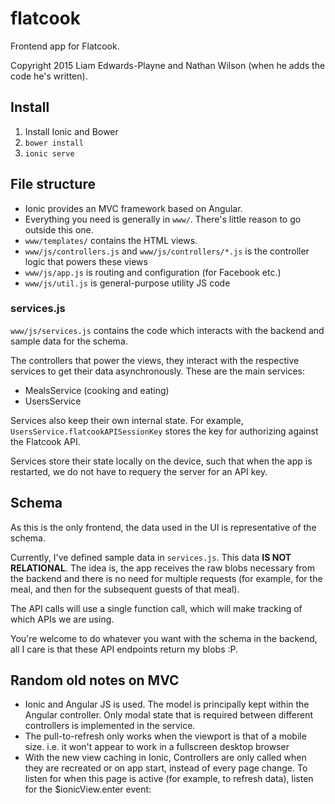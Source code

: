 flatcook
========

Frontend app for Flatcook. 

Copyright 2015 Liam Edwards-Playne and Nathan Wilson (when he adds the code he's written).

## Install
 1. Install Ionic and Bower
 2. `bower install`
 3. `ionic serve`

## File structure
 - Ionic provides an MVC framework based on Angular.
 - Everything you need is generally in `www/`. There's little reason to go outside this one.
 - `www/templates/` contains the HTML views.
 - `www/js/controllers.js` and `www/js/controllers/*.js` is the controller logic that powers these views
 - `www/js/app.js` is routing and configuration (for Facebook etc.)
 - `www/js/util.js` is general-purpose utility JS code 

### services.js
`www/js/services.js` contains the code which interacts with the backend and sample data for the schema.

The controllers that power the views, they interact with the respective services to get their data asynchronously. These are the main services:
 - MealsService (cooking and eating)
 - UsersService

Services also keep their own internal state. For example, `UsersService.flatcookAPISessionKey` stores the key for authorizing against the Flatcook API. 

Services store their state locally on the device, such that when the app is restarted, we do not have to requery the server for an API key.

## Schema
As this is the only frontend, the data used in the UI is representative of the schema.

Currently, I've defined sample data in `services.js`. This data **IS NOT RELATIONAL**. The idea is, the app receives the raw blobs necessary from the backend and there is no need for multiple requests (for example, for the meal, and then for the subsequent guests of that meal).

The API calls will use a single function call, which will make tracking of which APIs we are using.

You're welcome to do whatever you want with the schema in the backend, all I care is that these API endpoints return my blobs :P.


## Random old notes on MVC
 - Ionic and Angular JS is used. The model is principally kept within the Angular controller. Only modal state that is required between different controllers is implemented in the service. 
 - The pull-to-refresh only works when the viewport is that of a mobile size. i.e. it won't appear to work in a fullscreen desktop browser
 - With the new view caching in Ionic, Controllers are only called when they are recreated or on app start, instead of every page change. To listen for when this page is active (for example, to refresh data), listen for the $ionicView.enter event: